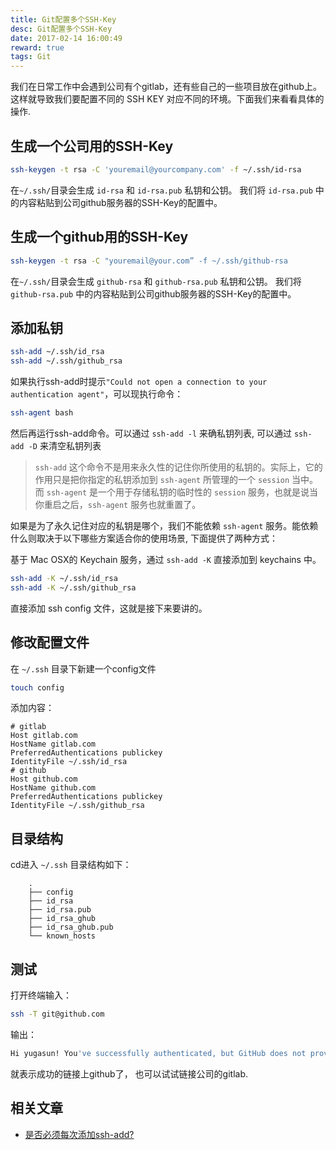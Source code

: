 ```yaml
---
title: Git配置多个SSH-Key
desc: Git配置多个SSH-Key
date: 2017-02-14 16:00:49
reward: true
tags: Git
---
```


我们在日常工作中会遇到公司有个gitlab，还有些自己的一些项目放在github上。
这样就导致我们要配置不同的 SSH KEY 对应不同的环境。下面我们来看看具体的操作.

<!--more-->


## 生成一个公司用的SSH-Key

```bash
ssh-keygen -t rsa -C 'youremail@yourcompany.com' -f ~/.ssh/id-rsa
```

在`~/.ssh/`目录会生成 `id-rsa` 和 `id-rsa.pub` 私钥和公钥。 我们将 `id-rsa.pub` 中的内容粘贴到公司github服务器的SSH-Key的配置中。

## 生成一个github用的SSH-Key

```bash
ssh-keygen -t rsa -C "youremail@your.com” -f ~/.ssh/github-rsa
```

在`~/.ssh/`目录会生成 `github-rsa` 和 `github-rsa.pub` 私钥和公钥。 我们将 `github-rsa.pub` 中的内容粘贴到公司github服务器的SSH-Key的配置中。

## 添加私钥

```bash
ssh-add ~/.ssh/id_rsa 
ssh-add ~/.ssh/github_rsa
```

如果执行ssh-add时提示`"Could not open a connection to your authentication agent"`，可以现执行命令：

```bash
ssh-agent bash
```

然后再运行ssh-add命令。可以通过 `ssh-add -l` 来确私钥列表, 可以通过 `ssh-add -D` 来清空私钥列表

> `ssh-add` 这个命令不是用来永久性的记住你所使用的私钥的。实际上，它的作用只是把你指定的私钥添加到 `ssh-agent` 所管理的一个 `session` 当中。而 `ssh-agent` 是一个用于存储私钥的临时性的 `session` 服务，也就是说当你重启之后，`ssh-agent` 服务也就重置了。

如果是为了永久记住对应的私钥是哪个，我们不能依赖 `ssh-agent` 服务。能依赖什么则取决于以下哪些方案适合你的使用场景, 下面提供了两种方式：

基于 Mac OSX的 Keychain 服务，通过 `ssh-add -K` 直接添加到 keychains 中。

```bash
ssh-add -K ~/.ssh/id_rsa
ssh-add -K ~/.ssh/github_rsa
```

直接添加 ssh config 文件，这就是接下来要讲的。


## 修改配置文件

在 `~/.ssh` 目录下新建一个config文件

```bash
touch config

```

添加内容：

```text 
# gitlab
Host gitlab.com
HostName gitlab.com
PreferredAuthentications publickey
IdentityFile ~/.ssh/id_rsa
# github
Host github.com
HostName github.com
PreferredAuthentications publickey
IdentityFile ~/.ssh/github_rsa 
```


## 目录结构

cd进入 `~/.ssh` 目录结构如下：

```text
    .
    ├── config
    ├── id_rsa
    ├── id_rsa.pub
    ├── id_rsa_ghub
    ├── id_rsa_ghub.pub
    └── known_hosts

```

## 测试

打开终端输入：

```bash
ssh -T git@github.com
```

输出：

```bash
Hi yugasun! You've successfully authenticated, but GitHub does not provide shell access.
```

就表示成功的链接上github了， 也可以试试链接公司的gitlab.


## 相关文章

* [是否必须每次添加ssh-add?](https://segmentfault.com/q/1010000000835302)

